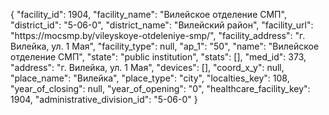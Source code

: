 {
    "facility_id": 1904,
    "facility_name": "Вилейское отделение СМП",
    "district_id": "5-06-0",
    "district_name": "Вилейский район",
    "facility_url": "https:\/\/mocsmp.by\/vileyskoye-otdeleniye-smp\/",
    "facility_address": "г. Вилейка, ул. 1 Мая",
    "facility_type": null,
    "ap_1": "50",
    "name": "Вилейское отделение СМП",
    "state": "public institution",
    "stats": [],
    "med_id": 373,
    "address": "г. Вилейка, ул. 1 Мая",
    "devices": [],
    "coord_x_y": null,
    "place_name": "Вилейка",
    "place_type": "city",
    "localties_key": 108,
    "year_of_closing": null,
    "year_of_opening": "0",
    "healthcare_facility_key": 1904,
    "administrative_division_id": "5-06-0"
}